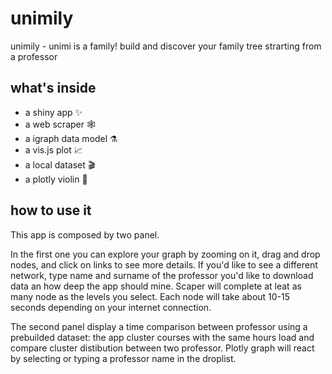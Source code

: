 # unimily
unimily - unimi is a family! build and discover your family tree strarting from a professor

## what's inside
- a shiny app ✨
- a web scraper 🕸️
- a igraph data model ⚗️
- a vis.js plot 📈 
- a local dataset 🎬
- a plotly violin 🎻

## how to use it
This app is composed by two panel.

In the first one you can explore your graph by zooming on it, drag and drop nodes, and click on links to see more details. If you'd like to see a different network, type name and surname of the professor you'd like to download data an how deep the app should mine. Scaper will complete at leat as many node as the levels you select. Each node will take about 10-15 seconds depending on your internet connection.

The second panel display a time comparison between professor using a prebuilded dataset: the app cluster courses with the same hours load and compare cluster distibution between two professor. Plotly graph will react by selecting or typing a professor name in the droplist.

